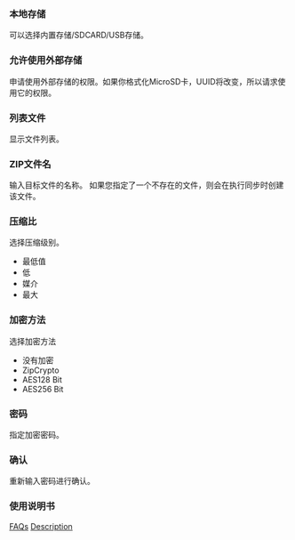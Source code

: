 ### 本地存储

可以选择内置存储/SDCARD/USB存储。

### 允许使用外部存储

申请使用外部存储的权限。如果你格式化MicroSD卡，UUID将改变，所以请求使用它的权限。

### 列表文件

显示文件列表。

### ZIP文件名

输入目标文件的名称。 如果您指定了一个不存在的文件，则会在执行同步时创建该文件。

### 压缩比

选择压缩级别。

- 最低值
- 低
- 媒介
- 最大

### 加密方法
选择加密方法

- 没有加密
- ZipCrypto
- AES128 Bit
- AES256 Bit

### 密码

指定加密密码。

### 确认

重新输入密码进行确认。

### 使用说明书
[FAQs](https://sentaroh.github.io/Documents/SMBSync3/SMBSync3_FAQ_EN.htm)
[Description](https://sentaroh.github.io/Documents/SMBSync3/SMBSync3_Desc_EN.htm)
